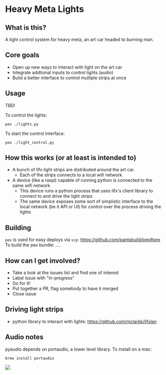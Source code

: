 # Heavy Meta Lights

## What is this?

A light control system for heavy meta, an art car headed to burning man.

## Core goals

- Open up new ways to interact with light on the art car
- Integrate addtional inputs to control lights (audio)
- Build a better interface to control multiple strips at once

## Usage

TBD!

To control the lights:
```
pex ./lights.py
```

To start the control interface:
```
pex ./light_control.py
```

## How this works (or at least is intended to)

- A bunch of lifx light strips are distributed around the art car. 
  - Each of the strips connects to a local wifi network.
- A device (like a raspi) capable of running python is connected to the same wifi network
  - This device runs a python process that uses lifx's client library to connect to and drive the light strips
  - The same device exposes some sort of simplistic interface to the local network (be it API or UI) for control over the process driving the lights

## Building

`pex` is used for easy deploys via `scp`: https://github.com/pantsbuild/pex#pex
To build the pex bundle:
....

## How can I get involved?

- Take a look at the issues list and find one of interest
- Label issue with "in-progress"
- Go for it!
- Put together a PR, flag somebody to have it merged
- Close issue

## Driving light strips
- python library to interact with lights: https://github.com/mclarkk/lifxlan


## Audio notes

pyaudio depends on portaudio, a lower level library.
To install on a mac:
```
brew install portaudio
```


<img src="https://i.imgur.com/viedxAb.gif">
